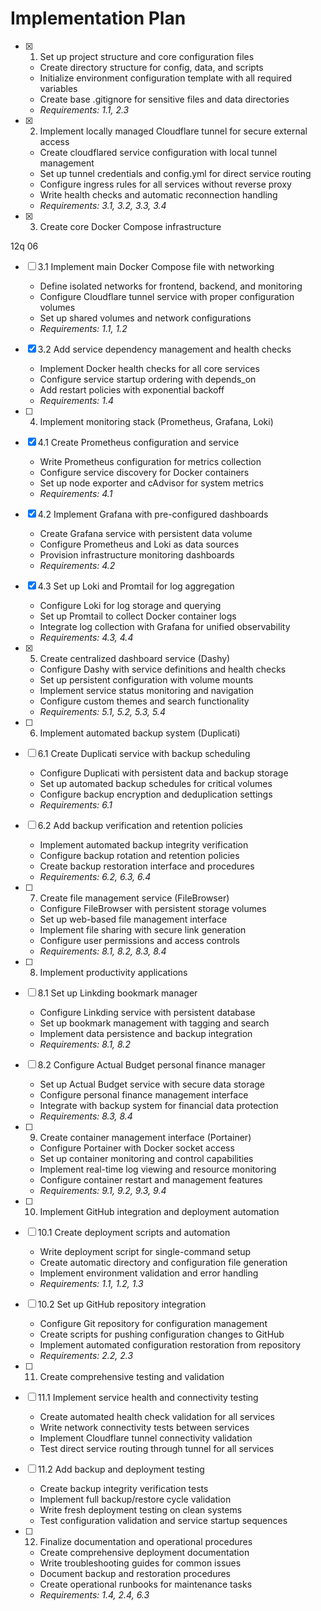 # Implementation Plan

- [x] 1. Set up project structure and core configuration files




  - Create directory structure for config, data, and scripts
  - Initialize environment configuration template with all required variables
  - Create base .gitignore for sensitive files and data directories
  - _Requirements: 1.1, 2.3_

- [x] 2. Implement locally managed Cloudflare tunnel for secure external access













  - Create cloudflared service configuration with local tunnel management
  - Set up tunnel credentials and config.yml for direct service routing
  - Configure ingress rules for all services without reverse proxy
  - Write health checks and automatic reconnection handling
  - _Requirements: 3.1, 3.2, 3.3, 3.4_

- [x] 3. Create core Docker Compose infrastructure

 12q 06
- [ ] 3.1 Implement main Docker Compose file with networking
  - Define isolated networks for frontend, backend, and monitoring
  - Configure Cloudflare tunnel service with proper configuration volumes
  - Set up shared volumes and network configurations
  - _Requirements: 1.1, 1.2_

- [x] 3.2 Add service dependency management and health checks
  - Implement Docker health checks for all core services
  - Configure service startup ordering with depends_on
  - Add restart policies with exponential backoff
  - _Requirements: 1.4_

- [ ] 4. Implement monitoring stack (Prometheus, Grafana, Loki)




- [x] 4.1 Create Prometheus configuration and service
  - Write Prometheus configuration for metrics collection
  - Configure service discovery for Docker containers
  - Set up node exporter and cAdvisor for system metrics
  - _Requirements: 4.1_

- [x] 4.2 Implement Grafana with pre-configured dashboards
  - Create Grafana service with persistent data volume
  - Configure Prometheus and Loki as data sources
  - Provision infrastructure monitoring dashboards
  - _Requirements: 4.2_

- [x] 4.3 Set up Loki and Promtail for log aggregation
  - Configure Loki for log storage and querying
  - Set up Promtail to collect Docker container logs
  - Integrate log collection with Grafana for unified observability
  - _Requirements: 4.3, 4.4_

- [x] 5. Create centralized dashboard service (Dashy)
  - Configure Dashy with service definitions and health checks
  - Set up persistent configuration with volume mounts
  - Implement service status monitoring and navigation
  - Configure custom themes and search functionality
  - _Requirements: 5.1, 5.2, 5.3, 5.4_

- [ ] 6. Implement automated backup system (Duplicati)
- [ ] 6.1 Create Duplicati service with backup scheduling
  - Configure Duplicati with persistent data and backup storage
  - Set up automated backup schedules for critical volumes
  - Configure backup encryption and deduplication settings
  - _Requirements: 6.1_

- [ ] 6.2 Add backup verification and retention policies
  - Implement automated backup integrity verification
  - Configure backup rotation and retention policies
  - Create backup restoration interface and procedures
  - _Requirements: 6.2, 6.3, 6.4_

- [ ] 7. Create file management service (FileBrowser)
  - Configure FileBrowser with persistent storage volumes
  - Set up web-based file management interface
  - Implement file sharing with secure link generation
  - Configure user permissions and access controls
  - _Requirements: 8.1, 8.2, 8.3, 8.4_

- [ ] 8. Implement productivity applications
- [ ] 8.1 Set up Linkding bookmark manager
  - Configure Linkding service with persistent database
  - Set up bookmark management with tagging and search
  - Implement data persistence and backup integration
  - _Requirements: 8.1, 8.2_

- [ ] 8.2 Configure Actual Budget personal finance manager
  - Set up Actual Budget service with secure data storage
  - Configure personal finance management interface
  - Integrate with backup system for financial data protection
  - _Requirements: 8.3, 8.4_

- [ ] 9. Create container management interface (Portainer)
  - Configure Portainer with Docker socket access
  - Set up container monitoring and control capabilities
  - Implement real-time log viewing and resource monitoring
  - Configure container restart and management features
  - _Requirements: 9.1, 9.2, 9.3, 9.4_

- [ ] 10. Implement GitHub integration and deployment automation
- [ ] 10.1 Create deployment scripts and automation
  - Write deployment script for single-command setup
  - Create automatic directory and configuration file generation
  - Implement environment validation and error handling
  - _Requirements: 1.1, 1.2, 1.3_

- [ ] 10.2 Set up GitHub repository integration
  - Configure Git repository for configuration management
  - Create scripts for pushing configuration changes to GitHub
  - Implement automated configuration restoration from repository
  - _Requirements: 2.2, 2.3_

- [ ] 11. Create comprehensive testing and validation
- [ ] 11.1 Implement service health and connectivity testing
  - Create automated health check validation for all services
  - Write network connectivity tests between services
  - Implement Cloudflare tunnel connectivity validation
  - Test direct service routing through tunnel for all services

- [ ] 11.2 Add backup and deployment testing
  - Create backup integrity verification tests
  - Implement full backup/restore cycle validation
  - Write fresh deployment testing on clean systems
  - Test configuration validation and service startup sequences

- [ ] 12. Finalize documentation and operational procedures
  - Create comprehensive deployment documentation
  - Write troubleshooting guides for common issues
  - Document backup and restoration procedures
  - Create operational runbooks for maintenance tasks
  - _Requirements: 1.4, 2.4, 6.3_